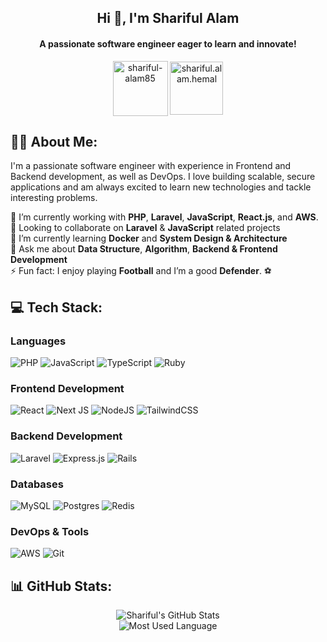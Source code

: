 <h2 align="center">Hi 👋, I'm Shariful Alam</h2>
<h4 align="center">A passionate software engineer eager to learn and innovate!</h4>

<p align="center">
  <a href="https://linkedin.com/in/shariful-alam85" target="_blank"><img align="center" src="https://camo.githubusercontent.com/8c0692475a5bfc1d9e7361074bdb648e567cae7b5b40ffd32adae31180b0d7b6/68747470733a2f2f696d672e736869656c64732e696f2f62616467652f4c696e6b6564496e2d3030373742353f7374796c653d666f722d7468652d6261646765266c6f676f3d6c696e6b6564696e266c6f676f436f6c6f723d7768697465" alt="shariful-alam85" height="88" width="88" /></a>
  <a href="mailto:shariful.alam85@gmail.com" target="_blank"><img align="center" src="https://camo.githubusercontent.com/e5cfad4cbb1e023463333923b069b81749d94e8ff5722f851c7bb01d65bb0e95/68747470733a2f2f696d672e736869656c64732e696f2f62616467652f476d61696c2d4431343833363f7374796c653d666f722d7468652d6261646765266c6f676f3d676d61696c266c6f676f436f6c6f723d7768697465" alt="shariful.alam.hemal" height="85" width="85" /></a>
</p>

## 🧑‍💻 About Me:
I'm a passionate software engineer with experience in Frontend and Backend development, as well as DevOps. I love building scalable, secure applications and am always excited to learn new technologies and tackle interesting problems.

  🔭 I’m currently working with **PHP**, **Laravel**, **JavaScript**, **React.js**, and **AWS**.<br>👯 Looking to collaborate on **Laravel** & **JavaScript** related projects<br>🌱 I’m currently learning **Docker** and **System Design & Architecture**<br>💬 Ask me about **Data Structure**, **Algorithm**, **Backend & Frontend Development**<br>⚡ Fun fact: I enjoy playing **Football** and I’m a good **Defender**. ⚽

## 💻 Tech Stack:
### Languages
![PHP](https://img.shields.io/badge/php-%23777BB4.svg?style=for-the-badge&logo=php&logoColor=white) ![JavaScript](https://img.shields.io/badge/javascript-%23323330.svg?style=for-the-badge&logo=javascript&logoColor=%23F7DF1E) ![TypeScript](https://img.shields.io/badge/typescript-%23007ACC.svg?style=for-the-badge&logo=typescript&logoColor=white) ![Ruby](https://img.shields.io/badge/ruby-%23CC342D.svg?style=for-the-badge&logo=ruby&logoColor=white)

### Frontend Development
![React](https://img.shields.io/badge/react-%2320232a.svg?style=for-the-badge&logo=react&logoColor=%2361DAFB) ![Next JS](https://img.shields.io/badge/Next-black?style=for-the-badge&logo=next.js&logoColor=white) ![NodeJS](https://img.shields.io/badge/node.js-6DA55F?style=for-the-badge&logo=node.js&logoColor=white) ![TailwindCSS](https://img.shields.io/badge/tailwindcss-%2338B2AC.svg?style=for-the-badge&logo=tailwind-css&logoColor=white)

### Backend Development
![Laravel](https://img.shields.io/badge/laravel-%23FF2D20.svg?style=for-the-badge&logo=laravel&logoColor=white) ![Express.js](https://img.shields.io/badge/express.js-%23404d59.svg?style=for-the-badge&logo=express&logoColor=%2361DAFB) ![Rails](https://img.shields.io/badge/rails-%23CC0000.svg?style=for-the-badge&logo=ruby-on-rails&logoColor=white)

### Databases
![MySQL](https://img.shields.io/badge/mysql-4479A1.svg?style=for-the-badge&logo=mysql&logoColor=white) ![Postgres](https://img.shields.io/badge/postgres-%23316192.svg?style=for-the-badge&logo=postgresql&logoColor=white) ![Redis](https://img.shields.io/badge/redis-%23DD0031.svg?style=for-the-badge&logo=redis&logoColor=white)

### DevOps & Tools
![AWS](https://img.shields.io/badge/AWS-%23FF9900.svg?style=for-the-badge&logo=amazon-aws&logoColor=white) ![Git](https://img.shields.io/badge/git-%23F05033.svg?style=for-the-badge&logo=git&logoColor=white)

## 📊 GitHub Stats:
<p align="center">
  <img src="https://github-readme-stats.vercel.app/api?username=shariful-alam&theme=tokyonight&show_icons=true&hide=contribs,issues&show=prs_merged,prs_merged_percentage&hide_border=true" alt="Shariful's GitHub Stats" />
  <br/>
  <img src="https://github-readme-stats.vercel.app/api/top-langs/?username=shariful-alam&layout=compact&theme=tokyonight&hide_border=true" alt="Most Used Language" />
</p>
